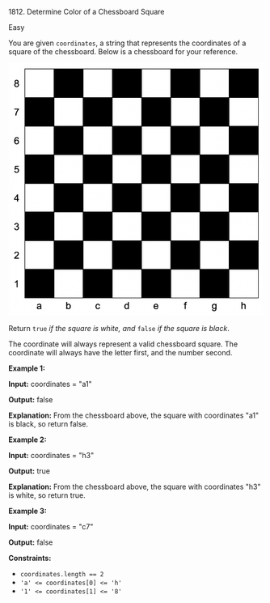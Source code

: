 1812\. Determine Color of a Chessboard Square

Easy

You are given `coordinates`, a string that represents the coordinates of a square of the chessboard. Below is a chessboard for your reference.

![](screenshot-2021-02-20-at-22159-pm.png)

Return `true` _if the square is white, and_ `false` _if the square is black_.

The coordinate will always represent a valid chessboard square. The coordinate will always have the letter first, and the number second.

**Example 1:**

**Input:** coordinates = "a1"

**Output:** false

**Explanation:** From the chessboard above, the square with coordinates "a1" is black, so return false.

**Example 2:**

**Input:** coordinates = "h3"

**Output:** true

**Explanation:** From the chessboard above, the square with coordinates "h3" is white, so return true.

**Example 3:**

**Input:** coordinates = "c7"

**Output:** false

**Constraints:**

*   `coordinates.length == 2`
*   `'a' <= coordinates[0] <= 'h'`
*   `'1' <= coordinates[1] <= '8'`